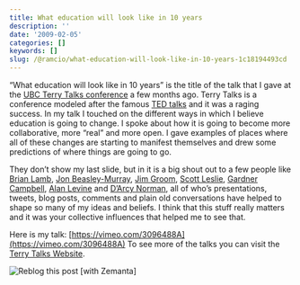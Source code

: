 ```yaml
---
title: What education will look like in 10 years
description: ''
date: '2009-02-05'
categories: []
keywords: []
slug: /@ramcio/what-education-will-look-like-in-10-years-1c18194493cd
---
```


“What education will look like in 10 years” is the title of the talk that I gave at the [UBC Terry Talks conference](http://terry.ubc.ca/terrytalks "Terry Talks") a few months ago. Terry Talks is a conference modeled after the famous [TED talks](http://ted.com) and it was a raging success. In my talk I touched on the different ways in which I believe education is going to change. I spoke about how it is going to become more collaborative, more “real” and more open. I gave examples of places where all of these changes are starting to manifest themselves and drew some predictions of where things are going to go.

They don’t show my last slide, but in it is a big shout out to a few people like [Brian Lamb](http://blogs.ubc.ca/brian/ "Brian Lamb"), [Jon Beasley-Murray](http://posthegemony.blogspot.com/ "Jon Beasly-Murray"), [Jim Groom](http://bavatuesdays.com/ "Jim Groom"), [Scott Leslie](http://www.edtechpost.ca/wordpress/ "Scott Leslie"), [Gardner Campbell](http://gardnercampbell.net/blog1/ "Gardner Campbell"), [Alan Levine](http://cogdogblog.com/ "Alan Levine") and [D’Arcy Norman](http://www.darcynorman.net/ "D'Arcy Norman"), all of who’s presentations, tweets, blog posts, comments and plain old conversations have helped to shape so many of my ideas and beliefs. I think that this stuff really matters and it was your collective influences that helped me to see that.

Here is my talk:
[https://vimeo.com/3096488A](https://vimeo.com/3096488A)
To see more of the talks you can visit the [Terry Talks Website](http://terry.ubc.ca/terrytalks "Terry Talks").

![Reblog this post [with Zemanta]](https://cdn-images-1.medium.com/max/800/0*8ZA4AocBupNXSFVG.)